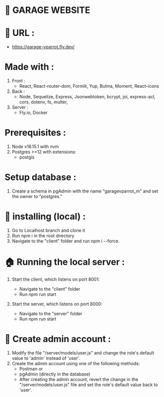 # :car: GARAGE WEBSITE



# :link: URL : 
- https://garage-vparrot.fly.dev/

# Made with : 
1. Front :
   - React, React-router-dom, Formik, Yup, Bulma, Moment, React-icons
3. Back :
   - Node, Sequelize, Express, Jsonwebtoken, bcrypt, joi, express-acl, cors, dotenv, fs, multer, 
3. Server :
   - Fly.io, Docker


# Prerequisites :

1. Node v16.15.1 with nvm
2. Postgres >=12 with extensions:
   - postgis


# Setup database :

1. Create a schema in pgAdmin with the name "garagevparrot_m" and set the owner to "postgres."


# :file_folder: installing (local) :
1. Go to Localhost branch and clone it
1. Run npm i in the root directory
2. Navigate to the "client" folder and run npm i --force.


# :house: Running the local server :

1. Start the client, which listens on port 8001:
   - Navigate to the "client" folder
   - Run npm run start

2. Start the server, which listens on port 8000:
   - Navigate to the "server" folder
   - Run npm run start

 
# :cop: Create admin account :

1. Modify the file "/server/models/user.js" and change the role's default value to 'admin' instead of 'user'.
2. Create the admin account using one of the following methods:
   - Postman or
   - pgAdmin (directly in the database)
   - After creating the admin account, revert the change in the "/server/models/user.js" file and set the role's default value back to 'user'.
